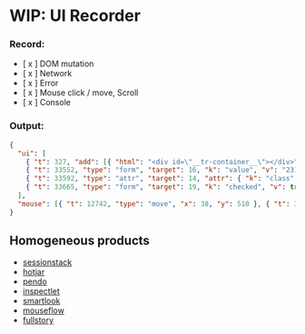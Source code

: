 # WIP: UI Recorder

### Record:

+ [ x ] DOM mutation
+ [ x ] Network
+ [ x ] Error
+ [ x ] Mouse click / move,  Scroll
+ [ x ] Console

### Output:

```json
{
  "ui": [
    { "t": 327, "add": [{ "html": "<div id=\"__tr-container__\"></div>" }], "target": 6, "type": "node" },
    { "t": 33552, "type": "form", "target": 16, "k": "value", "v": "2312" },
    { "t": 33592, "type": "attr", "target": 14, "attr": { "k": "class", "v": "a" } },
    { "t": 33665, "type": "form", "target": 19, "k": "checked", "v": true }
  ],
  "mouse": [{ "t": 12742, "type": "move", "x": 38, "y": 510 }, { "t": 31798, "type": "click", "x": 71, "y": 13 }]
}

```

## Homogeneous products
+ [sessionstack](https://www.sessionstack.com/)
+ [hotjar](https://www.hotjar.com/)
+ [pendo](https://www.pendo.io/)
+ [inspectlet](https://www.inspectlet.com/)
+ [smartlook](https://www.smartlook.com/)
+ [mouseflow](https://www.mouseflow.com/)
+ [fullstory](https://www.fullstory.com/)
